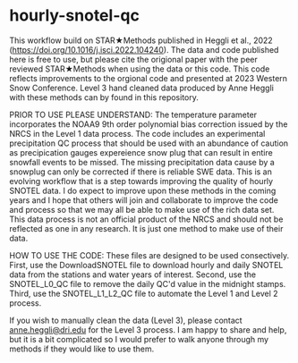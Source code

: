 # hourly-snotel-qc

This workflow build on STAR★Methods published in Heggli et al., 2022 (https://doi.org/10.1016/j.isci.2022.104240). The data and code published here is free to use, but please cite the origional paper with the peer reviewed STAR★Methods when using the data or this code. This code reflects improvements to the orgional code and presented at 2023 Western Snow Conference. Level 3 hand cleaned data produced by Anne Heggli with these methods can by found in this repository.

PRIOR TO USE PLEASE UNDERSTAND:
The temperature parameter incorporates the NOAA9 9th order polynomial bias correction issued by the NRCS in the Level 1 data process. 
The code includes an experimental precipitation QC process that should be used with an abundance of caution as precipication gauges expereience snow plug that can result in entire snowfall events to be missed. The missing precipitation data cause by a snowplug can only be corrected if there is reliable SWE data. 
This is an evolving workflow that is a step towards improving the quality of hourly SNOTEL data. I do expect to improve upon these methods in the coming years and I hope that others will join and collaborate to improve the code and process so that we may all be able to make use of the rich data set. 
This data process is not an official product of the NRCS and should not be reflected as one in any research. It is just one method to make use of their data.

HOW TO USE THE CODE:
These files are designed to be used consectively. 
First, use the DownloadSNOTEL file to download hourly and daily SNOTEL data from the stations and water years of interest. 
Second, use the SNOTEL_L0_QC file to remove the daily QC'd value in the midnight stamps.
Third, use the SNOTEL_L1_L2_QC file to automate the Level 1 and Level 2 process. 

If you wish to manually clean the data (Level 3), please contact anne.heggli@dri.edu for the Level 3 process. I am happy to share and help, but it is a bit complicated so I would prefer to walk anyone through my methods if they would like to use them. 
